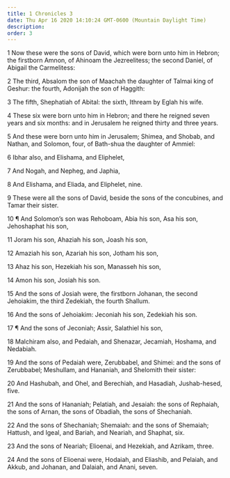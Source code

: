 ```yaml
---
title: 1 Chronicles 3
date: Thu Apr 16 2020 14:10:24 GMT-0600 (Mountain Daylight Time)
description: 
order: 3
---
```


<p>
  1 Now these were the sons of David, which were born unto him in Hebron; the
  firstborn Amnon, of Ahinoam the Jezreelitess; the second Daniel, of Abigail
  the Carmelitess:
</p>
<p>
  2 The third, Absalom the son of Maachah the daughter of Talmai king of Geshur:
  the fourth, Adonijah the son of Haggith:
</p>
<span></span>
<p>3 The fifth, Shephatiah of Abital: the sixth, Ithream by Eglah his wife.</p>
<p>
  4 These six were born unto him in Hebron; and there he reigned seven years and
  six months: and in Jerusalem he reigned thirty and three years.
</p>
<p>
  5 And these were born unto him in Jerusalem; Shimea, and Shobab, and Nathan,
  and Solomon, four, of Bath-shua the daughter of Ammiel:
</p>
<p>6 Ibhar also, and Elishama, and Eliphelet,</p>
<p>7 And Nogah, and Nepheg, and Japhia,</p>
<p>8 And Elishama, and Eliada, and Eliphelet, nine.</p>
<p>
  9 These were all the sons of David, beside the sons of the concubines, and
  Tamar their sister.
</p>
<p>
  10 &#xB6; And Solomon&#x2019;s son was Rehoboam, Abia his son, Asa his son,
  Jehoshaphat his son,
</p>
<p>11 Joram his son, Ahaziah his son, Joash his son,</p>
<p>12 Amaziah his son, Azariah his son, Jotham his son,</p>
<p>13 Ahaz his son, Hezekiah his son, Manasseh his son,</p>
<p>14 Amon his son, Josiah his son.</p>
<p>
  15 And the sons of Josiah were, the firstborn Johanan, the second Jehoiakim,
  the third Zedekiah, the fourth Shallum.
</p>
<p>16 And the sons of Jehoiakim: Jeconiah his son, Zedekiah his son.</p>
<p>17 &#xB6; And the sons of Jeconiah; Assir, Salathiel his son,</p>
<p>
  18 Malchiram also, and Pedaiah, and Shenazar, Jecamiah, Hoshama, and Nedabiah.
</p>
<p>
  19 And the sons of Pedaiah were, Zerubbabel, and Shimei: and the sons of
  Zerubbabel; Meshullam, and Hananiah, and Shelomith their sister:
</p>
<p>
  20 And Hashubah, and Ohel, and Berechiah, and Hasadiah, Jushab-hesed, five.
</p>
<p>
  21 And the sons of Hananiah; Pelatiah, and Jesaiah: the sons of Rephaiah, the
  sons of Arnan, the sons of Obadiah, the sons of Shechaniah.
</p>
<p>
  22 And the sons of Shechaniah; Shemaiah: and the sons of Shemaiah; Hattush,
  and Igeal, and Bariah, and Neariah, and Shaphat, six.
</p>
<p>23 And the sons of Neariah; Elioenai, and Hezekiah, and Azrikam, three.</p>
<p>
  24 And the sons of Elioenai were, Hodaiah, and Eliashib, and Pelaiah, and
  Akkub, and Johanan, and Dalaiah, and Anani, seven.
</p>
